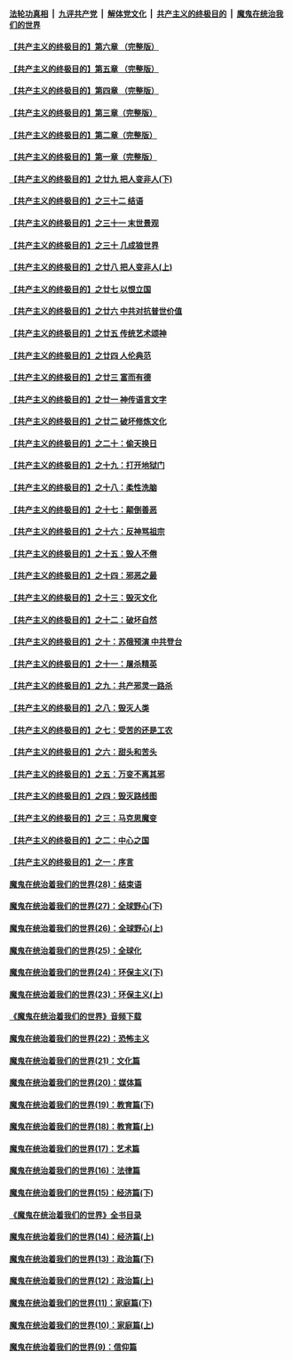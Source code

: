 

####  [法轮功真相](../../../../basic/blob/master/README.md?t=06271202) &nbsp;|&nbsp; [九评共产党](../../../../9ping.md/blob/master/README.md?t=06271202) &nbsp;|&nbsp; [解体党文化](../../../../jtdwh.md/blob/master/README.md?t=06271202)  &nbsp;|&nbsp; [共产主义的终极目的](../../../../gczydzjmd.md/blob/master/README.md?t=06271202) &nbsp;|&nbsp; [魔鬼在统治我们的世界](../../../../mgztzwmdsj.md/blob/master/README.md?t=06271202) 

#### [【共产主义的终极目的】第六章 （完整版）](../pages/nsc422/n11428913.md?t=06271202) 

#### [【共产主义的终极目的】第五章 （完整版）](../pages/nsc422/n11428912.md?t=06271202) 

#### [【共产主义的终极目的】第四章 （完整版）](../pages/nsc422/n11428907.md?t=06271202) 

#### [【共产主义的终极目的】第三章（完整版）](../pages/nsc422/n11428848.md?t=06271202) 

#### [【共产主义的终极目的】第二章（完整版）](../pages/nsc422/n11428831.md?t=06271202) 

#### [【共产主义的终极目的】第一章（完整版）](../pages/nsc422/n11417651.md?t=06271202) 

#### [【共产主义的终极目的】之廿九 把人变非人(下)](../pages/nsc422/n11344140.md?t=06271202) 

#### [【共产主义的终极目的】之三十二 结语](../pages/nsc422/n11360535.md?t=06271202) 

#### [【共产主义的终极目的】之三十一 末世景观](../pages/nsc422/n11351129.md?t=06271202) 

#### [【共产主义的终极目的】之三十 几成狼世界](../pages/nsc422/n11348280.md?t=06271202) 

#### [【共产主义的终极目的】之廿八 把人变非人(上)](../pages/nsc422/n11340492.md?t=06271202) 

#### [【共产主义的终极目的】之廿七 以恨立国](../pages/nsc422/n11336944.md?t=06271202) 

#### [【共产主义的终极目的】之廿六 中共对抗普世价值](../pages/nsc422/n11324785.md?t=06271202) 

#### [【共产主义的终极目的】之廿五 传统艺术颂神](../pages/nsc422/n11296396.md?t=06271202) 

#### [【共产主义的终极目的】之廿四 人伦典范](../pages/nsc422/n11296397.md?t=06271202) 

#### [【共产主义的终极目的】之廿三 富而有德](../pages/nsc422/n11283598.md?t=06271202) 

#### [【共产主义的终极目的】之廿一 神传语言文字](../pages/nsc422/n11263265.md?t=06271202) 

#### [【共产主义的终极目的】之廿二 破坏修炼文化](../pages/nsc422/n11245728.md?t=06271202) 

#### [【共产主义的终极目的】之二十：偷天换日](../pages/nsc422/n11238846.md?t=06271202) 

#### [【共产主义的终极目的】之十九：打开地狱门](../pages/nsc422/n11206376.md?t=06271202) 

#### [【共产主义的终极目的】之十八：柔性洗脑](../pages/nsc422/n11199994.md?t=06271202) 

#### [【共产主义的终极目的】之十七：颠倒善恶](../pages/nsc422/n11179782.md?t=06271202) 

#### [【共产主义的终极目的】之十六：反神骂祖宗](../pages/nsc422/n11166798.md?t=06271202) 

#### [【共产主义的终极目的】之十五：毁人不倦](../pages/nsc422/n11166792.md?t=06271202) 

#### [【共产主义的终极目的】之十四：邪恶之最](../pages/nsc422/n11150249.md?t=06271202) 

#### [【共产主义的终极目的】之十三：毁灭文化](../pages/nsc422/n11135227.md?t=06271202) 

#### [【共产主义的终极目的】之十二：破坏自然](../pages/nsc422/n11135214.md?t=06271202) 

#### [【共产主义的终极目的】之十：苏俄预演 中共登台](../pages/nsc422/n11118424.md?t=06271202) 

#### [【共产主义的终极目的】之十一：屠杀精英](../pages/nsc422/n11118442.md?t=06271202) 

#### [【共产主义的终极目的】之九：共产邪灵一路杀](../pages/nsc422/n11114139.md?t=06271202) 

#### [【共产主义的终极目的】之八：毁灭人类](../pages/nsc422/n11108503.md?t=06271202) 

#### [【共产主义的终极目的】之七：受苦的还是工农](../pages/nsc422/n11101809.md?t=06271202) 

#### [【共产主义的终极目的】之六：甜头和苦头](../pages/nsc422/n11096971.md?t=06271202) 

#### [【共产主义的终极目的】之五：万变不离其邪](../pages/nsc422/n11091285.md?t=06271202) 

#### [【共产主义的终极目的】之四：毁灭路线图](../pages/nsc422/n11086284.md?t=06271202) 

#### [【共产主义的终极目的】之三：马克思魔变](../pages/nsc422/n11061941.md?t=06271202) 

#### [【共产主义的终极目的】之二：中心之国](../pages/nsc422/n11047728.md?t=06271202) 

#### [【共产主义的终极目的】之一：序言](../pages/nsc422/n11086077.md?t=06271202) 

#### [魔鬼在统治着我们的世界(28)：结束语](../pages/nsc422/n10936246.md?t=06271202) 

#### [魔鬼在统治着我们的世界(27)：全球野心(下)](../pages/nsc422/n10928319.md?t=06271202) 

#### [魔鬼在统治着我们的世界(26)：全球野心(上)](../pages/nsc422/n10900318.md?t=06271202) 

#### [魔鬼在统治着我们的世界(25)：全球化](../pages/nsc422/n10788205.md?t=06271202) 

#### [魔鬼在统治着我们的世界(24)：环保主义(下)](../pages/nsc422/n10695307.md?t=06271202) 

#### [魔鬼在统治着我们的世界(23)：环保主义(上)](../pages/nsc422/n10688613.md?t=06271202) 

#### [《魔鬼在统治着我们的世界》音频下载](../pages/nsc422/n10635553.md?t=06271202) 

#### [魔鬼在统治着我们的世界(22)：恐怖主义](../pages/nsc422/n10614727.md?t=06271202) 

#### [魔鬼在统治着我们的世界(21)：文化篇](../pages/nsc422/n10597706.md?t=06271202) 

#### [魔鬼在统治着我们的世界(20)：媒体篇](../pages/nsc422/n10586579.md?t=06271202) 

#### [魔鬼在统治着我们的世界(19)：教育篇(下)](../pages/nsc422/n10564808.md?t=06271202) 

#### [魔鬼在统治着我们的世界(18)：教育篇(上)](../pages/nsc422/n10526970.md?t=06271202) 

#### [魔鬼在统治着我们的世界(17)：艺术篇](../pages/nsc422/n10499093.md?t=06271202) 

#### [魔鬼在统治着我们的世界(16)：法律篇](../pages/nsc422/n10485969.md?t=06271202) 

#### [魔鬼在统治着我们的世界(15)：经济篇(下)](../pages/nsc422/n10469975.md?t=06271202) 

#### [《魔鬼在统治着我们的世界》全书目录](../pages/nsc422/n10464261.md?t=06271202) 

#### [魔鬼在统治着我们的世界(14)：经济篇(上)](../pages/nsc422/n10457370.md?t=06271202) 

#### [魔鬼在统治着我们的世界(13)：政治篇(下)](../pages/nsc422/n10448270.md?t=06271202) 

#### [魔鬼在统治着我们的世界(12)：政治篇(上)](../pages/nsc422/n10444576.md?t=06271202) 

#### [魔鬼在统治着我们的世界(11)：家庭篇(下)](../pages/nsc422/n10440961.md?t=06271202) 

#### [魔鬼在统治着我们的世界(10)：家庭篇(上)](../pages/nsc422/n10435448.md?t=06271202) 

#### [魔鬼在统治着我们的世界(9)：信仰篇](../pages/nsc422/n10432159.md?t=06271202) 

